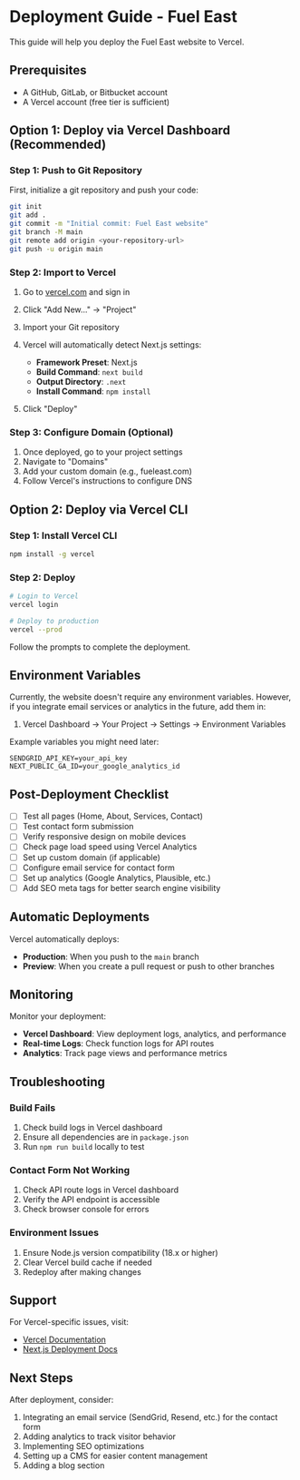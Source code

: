 # Deployment Guide - Fuel East

This guide will help you deploy the Fuel East website to Vercel.

## Prerequisites

- A GitHub, GitLab, or Bitbucket account
- A Vercel account (free tier is sufficient)

## Option 1: Deploy via Vercel Dashboard (Recommended)

### Step 1: Push to Git Repository

First, initialize a git repository and push your code:

```bash
git init
git add .
git commit -m "Initial commit: Fuel East website"
git branch -M main
git remote add origin <your-repository-url>
git push -u origin main
```

### Step 2: Import to Vercel

1. Go to [vercel.com](https://vercel.com) and sign in
2. Click "Add New..." → "Project"
3. Import your Git repository
4. Vercel will automatically detect Next.js settings:
   - **Framework Preset**: Next.js
   - **Build Command**: `next build`
   - **Output Directory**: `.next`
   - **Install Command**: `npm install`

5. Click "Deploy"

### Step 3: Configure Domain (Optional)

1. Once deployed, go to your project settings
2. Navigate to "Domains"
3. Add your custom domain (e.g., fueleast.com)
4. Follow Vercel's instructions to configure DNS

## Option 2: Deploy via Vercel CLI

### Step 1: Install Vercel CLI

```bash
npm install -g vercel
```

### Step 2: Deploy

```bash
# Login to Vercel
vercel login

# Deploy to production
vercel --prod
```

Follow the prompts to complete the deployment.

## Environment Variables

Currently, the website doesn't require any environment variables. However, if you integrate email services or analytics in the future, add them in:

1. Vercel Dashboard → Your Project → Settings → Environment Variables

Example variables you might need later:

```
SENDGRID_API_KEY=your_api_key
NEXT_PUBLIC_GA_ID=your_google_analytics_id
```

## Post-Deployment Checklist

- [ ] Test all pages (Home, About, Services, Contact)
- [ ] Test contact form submission
- [ ] Verify responsive design on mobile devices
- [ ] Check page load speed using Vercel Analytics
- [ ] Set up custom domain (if applicable)
- [ ] Configure email service for contact form
- [ ] Set up analytics (Google Analytics, Plausible, etc.)
- [ ] Add SEO meta tags for better search engine visibility

## Automatic Deployments

Vercel automatically deploys:
- **Production**: When you push to the `main` branch
- **Preview**: When you create a pull request or push to other branches

## Monitoring

Monitor your deployment:
- **Vercel Dashboard**: View deployment logs, analytics, and performance
- **Real-time Logs**: Check function logs for API routes
- **Analytics**: Track page views and performance metrics

## Troubleshooting

### Build Fails

1. Check build logs in Vercel dashboard
2. Ensure all dependencies are in `package.json`
3. Run `npm run build` locally to test

### Contact Form Not Working

1. Check API route logs in Vercel dashboard
2. Verify the API endpoint is accessible
3. Check browser console for errors

### Environment Issues

1. Ensure Node.js version compatibility (18.x or higher)
2. Clear Vercel build cache if needed
3. Redeploy after making changes

## Support

For Vercel-specific issues, visit:
- [Vercel Documentation](https://vercel.com/docs)
- [Next.js Deployment Docs](https://nextjs.org/docs/deployment)

## Next Steps

After deployment, consider:
1. Integrating an email service (SendGrid, Resend, etc.) for the contact form
2. Adding analytics to track visitor behavior
3. Implementing SEO optimizations
4. Setting up a CMS for easier content management
5. Adding a blog section
